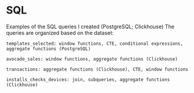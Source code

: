 # SQL
Examples of the SQL queries I created (PostgreSQL; Clickhouse)
The queries are organized based on the dataset:

    templates_selected: window functions, CTE, conditional expressions, aggregate functions (PostgreSQL)

    avocado_sales: window functions, aggregate functions (Clickhouse)

    transactions: aggregate functions (Clickhouse), CTE, window functions

    installs_checks_devices: join, subqueries, aggregate functions  (Clickhouse)
